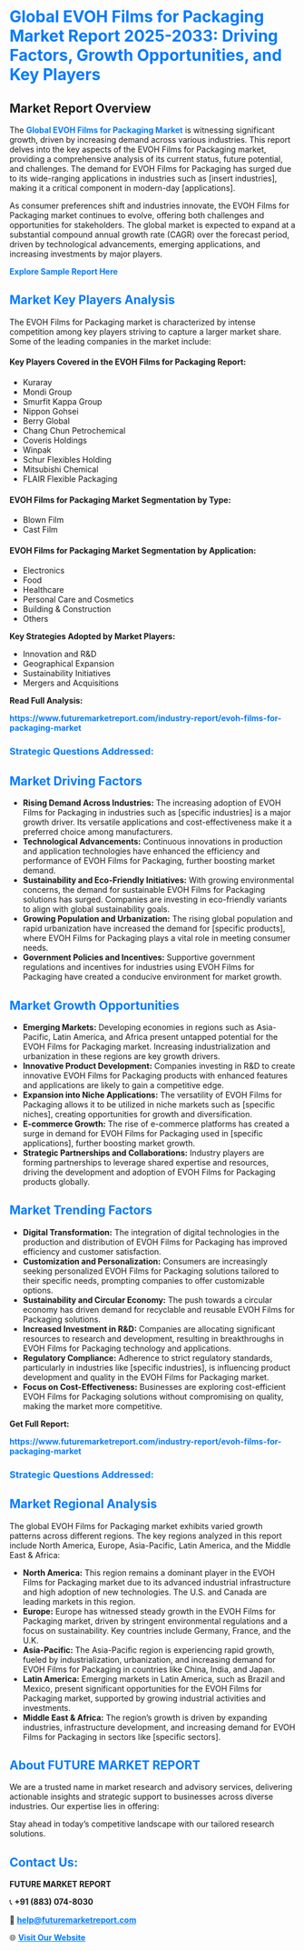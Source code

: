 <h1 style="color: #007BFF;">Global EVOH Films for Packaging Market Report 2025-2033: Driving Factors, Growth Opportunities, and Key Players</h1>

<section id="overview">
<h2>Market Report Overview</h2>
<p>The <a href="https://www.futuremarketreport.com/industry-report/evoh-films-for-packaging-market" style="color: #007BFF; text-decoration: none;"><strong>Global EVOH Films for Packaging Market</strong></a> is witnessing significant growth, driven by increasing demand across various industries. This report delves into the key aspects of the EVOH Films for Packaging market, providing a comprehensive analysis of its current status, future potential, and challenges. The demand for EVOH Films for Packaging has surged due to its wide-ranging applications in industries such as [insert industries], making it a critical component in modern-day [applications].</p>
<p>As consumer preferences shift and industries innovate, the EVOH Films for Packaging market continues to evolve, offering both challenges and opportunities for stakeholders. The global market is expected to expand at a substantial compound annual growth rate (CAGR) over the forecast period, driven by technological advancements, emerging applications, and increasing investments by major players.</p>
</section>

<section id="overview">
<p><a href="https://www.futuremarketreport.com/request-sample/reportId=92267" style="color: #007BFF; text-decoration: none;"><strong>Explore Sample Report Here</strong></a></p>
</section>

<section id="key-players">
<h2 style="color: #007BFF;">Market Key Players Analysis</h2>
<p>The EVOH Films for Packaging market is characterized by intense competition among key players striving to capture a larger market share. Some of the leading companies in the market include:</p>
<h4>Key Players Covered in the EVOH Films for Packaging Report:</h4>
<ul><li>Kuraray</li><li>Mondi Group</li><li>Smurfit Kappa Group</li><li>Nippon Gohsei</li><li>Berry Global</li><li>Chang Chun Petrochemical</li><li>Coveris Holdings</li><li>Winpak</li><li>Schur Flexibles Holding</li><li>Mitsubishi Chemical</li><li>FLAIR Flexible Packaging</li></ul>
<h4>EVOH Films for Packaging Market Segmentation by Type:</h4>
<ul><li>Blown Film</li><li>Cast Film</li></ul>

<h4>EVOH Films for Packaging Market Segmentation by Application:</h4>
<ul><li>Electronics</li><li>Food</li><li>Healthcare</li><li>Personal Care and Cosmetics</li><li>Building &amp; Construction</li><li>Others</li></ul>
<p><strong>Key Strategies Adopted by Market Players:</strong></p>
<ul>
<li>Innovation and R&D</li>
<li>Geographical Expansion</li>
<li>Sustainability Initiatives</li>
<li>Mergers and Acquisitions</li>
</ul>
</section>

<section>
<p><strong>Read Full Analysis: </strong></p><a href="https://www.futuremarketreport.com/industry-report/evoh-films-for-packaging-market" style="color: #007BFF; text-decoration: none;"><strong>https://www.futuremarketreport.com/industry-report/evoh-films-for-packaging-market</strong></a>
<h3 style="color: #007BFF;">Strategic Questions Addressed:</h3>
</section>

<section id="driving-factors">
<h2 style="color: #007BFF;">Market Driving Factors</h2>
<ul>
<li><strong>Rising Demand Across Industries:</strong> The increasing adoption of EVOH Films for Packaging in industries such as [specific industries] is a major growth driver. Its versatile applications and cost-effectiveness make it a preferred choice among manufacturers.</li>
<li><strong>Technological Advancements:</strong> Continuous innovations in production and application technologies have enhanced the efficiency and performance of EVOH Films for Packaging, further boosting market demand.</li>
<li><strong>Sustainability and Eco-Friendly Initiatives:</strong> With growing environmental concerns, the demand for sustainable EVOH Films for Packaging solutions has surged. Companies are investing in eco-friendly variants to align with global sustainability goals.</li>
<li><strong>Growing Population and Urbanization:</strong> The rising global population and rapid urbanization have increased the demand for [specific products], where EVOH Films for Packaging plays a vital role in meeting consumer needs.</li>
<li><strong>Government Policies and Incentives:</strong> Supportive government regulations and incentives for industries using EVOH Films for Packaging have created a conducive environment for market growth.</li>
</ul>
</section>

<section id="growth-opportunities">
<h2 style="color: #007BFF;">Market Growth Opportunities</h2>
<ul>
<li><strong>Emerging Markets:</strong> Developing economies in regions such as Asia-Pacific, Latin America, and Africa present untapped potential for the EVOH Films for Packaging market. Increasing industrialization and urbanization in these regions are key growth drivers.</li>
<li><strong>Innovative Product Development:</strong> Companies investing in R&D to create innovative EVOH Films for Packaging products with enhanced features and applications are likely to gain a competitive edge.</li>
<li><strong>Expansion into Niche Applications:</strong> The versatility of EVOH Films for Packaging allows it to be utilized in niche markets such as [specific niches], creating opportunities for growth and diversification.</li>
<li><strong>E-commerce Growth:</strong> The rise of e-commerce platforms has created a surge in demand for EVOH Films for Packaging used in [specific applications], further boosting market growth.</li>
<li><strong>Strategic Partnerships and Collaborations:</strong> Industry players are forming partnerships to leverage shared expertise and resources, driving the development and adoption of EVOH Films for Packaging products globally.</li>
</ul>
</section>

<section id="trending-factors">
<h2 style="color: #007BFF;">Market Trending Factors</h2>
<ul>
<li><strong>Digital Transformation:</strong> The integration of digital technologies in the production and distribution of EVOH Films for Packaging has improved efficiency and customer satisfaction.</li>
<li><strong>Customization and Personalization:</strong> Consumers are increasingly seeking personalized EVOH Films for Packaging solutions tailored to their specific needs, prompting companies to offer customizable options.</li>
<li><strong>Sustainability and Circular Economy:</strong> The push towards a circular economy has driven demand for recyclable and reusable EVOH Films for Packaging solutions.</li>
<li><strong>Increased Investment in R&D:</strong> Companies are allocating significant resources to research and development, resulting in breakthroughs in EVOH Films for Packaging technology and applications.</li>
<li><strong>Regulatory Compliance:</strong> Adherence to strict regulatory standards, particularly in industries like [specific industries], is influencing product development and quality in the EVOH Films for Packaging market.</li>
<li><strong>Focus on Cost-Effectiveness:</strong> Businesses are exploring cost-efficient EVOH Films for Packaging solutions without compromising on quality, making the market more competitive.</li>
</ul>
</section>

<section>
<p><strong>Get Full Report: </strong></p><a href="https://www.futuremarketreport.com/industry-report/evoh-films-for-packaging-market" style="color: #007BFF; text-decoration: none;"><strong>https://www.futuremarketreport.com/industry-report/evoh-films-for-packaging-market</strong></a>
<h3 style="color: #007BFF;">Strategic Questions Addressed:</h3>
</section>


<section id="regional-analysis">
<h2 style="color: #007BFF;">Market Regional Analysis</h2>
<p>The global EVOH Films for Packaging market exhibits varied growth patterns across different regions. The key regions analyzed in this report include North America, Europe, Asia-Pacific, Latin America, and the Middle East & Africa:</p>
<ul>
<li><strong>North America:</strong> This region remains a dominant player in the EVOH Films for Packaging market due to its advanced industrial infrastructure and high adoption of new technologies. The U.S. and Canada are leading markets in this region.</li>
<li><strong>Europe:</strong> Europe has witnessed steady growth in the EVOH Films for Packaging market, driven by stringent environmental regulations and a focus on sustainability. Key countries include Germany, France, and the U.K.</li>
<li><strong>Asia-Pacific:</strong> The Asia-Pacific region is experiencing rapid growth, fueled by industrialization, urbanization, and increasing demand for EVOH Films for Packaging in countries like China, India, and Japan.</li>
<li><strong>Latin America:</strong> Emerging markets in Latin America, such as Brazil and Mexico, present significant opportunities for the EVOH Films for Packaging market, supported by growing industrial activities and investments.</li>
<li><strong>Middle East & Africa:</strong> The region’s growth is driven by expanding industries, infrastructure development, and increasing demand for EVOH Films for Packaging in sectors like [specific sectors].</li>
</ul>
</section>

<footer>
<h2 style="color: #007BFF;">About FUTURE MARKET REPORT</h2>
<p>We are a trusted name in market research and advisory services, delivering actionable insights and strategic support to businesses across diverse industries. Our expertise lies in offering:</p>

<p>Stay ahead in today’s competitive landscape with our tailored research solutions.</p>

<h2 style="color: #007BFF;">Contact Us:</h2>
<p><strong>FUTURE MARKET REPORT</strong></p>
<p>📞 <strong>+91 (883) 074-8030</strong></p>
<p>📧 <strong><a href="mailto:help@futuremarketreport.com" style="color: #007BFF;">help@futuremarketreport.com</a></strong></p>
<p>🌐 <strong><a href="https://www.futuremarketreport.com/" style="color: #007BFF;">Visit Our Website</a></strong></p>
</footer>